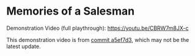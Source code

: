 # Memories of a Salesman

Demonstration Video (full playthrough): https://youtu.be/CBRW7m8JX-c

This demonstration video is from [commit a5ef7d3](https://github.com/natnuo/memories-of-a-salesman/commit/a5ef7d3c07edf1ddea5c103c0386c3274f5c227b), which may not be the latest update.
